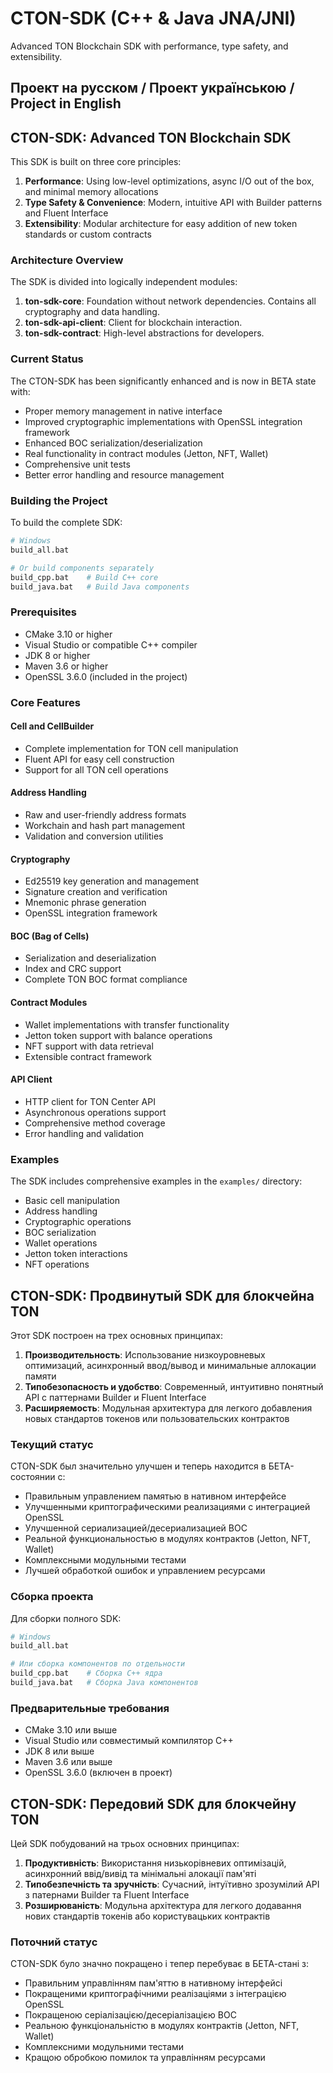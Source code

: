# CTON-SDK (C++ & Java JNA/JNI)

Advanced TON Blockchain SDK with performance, type safety, and extensibility.

## Проект на русском / Проект українською / Project in English

<!-- English version -->
## CTON-SDK: Advanced TON Blockchain SDK

This SDK is built on three core principles:

1. **Performance**: Using low-level optimizations, async I/O out of the box, and minimal memory allocations
2. **Type Safety & Convenience**: Modern, intuitive API with Builder patterns and Fluent Interface
3. **Extensibility**: Modular architecture for easy addition of new token standards or custom contracts

### Architecture Overview

The SDK is divided into logically independent modules:

1. **ton-sdk-core**: Foundation without network dependencies. Contains all cryptography and data handling.
2. **ton-sdk-api-client**: Client for blockchain interaction.
3. **ton-sdk-contract**: High-level abstractions for developers.

### Current Status

The CTON-SDK has been significantly enhanced and is now in BETA state with:

- Proper memory management in native interface
- Improved cryptographic implementations with OpenSSL integration framework
- Enhanced BOC serialization/deserialization
- Real functionality in contract modules (Jetton, NFT, Wallet)
- Comprehensive unit tests
- Better error handling and resource management

### Building the Project

To build the complete SDK:

```bash
# Windows
build_all.bat

# Or build components separately
build_cpp.bat    # Build C++ core
build_java.bat   # Build Java components
```

### Prerequisites

- CMake 3.10 or higher
- Visual Studio or compatible C++ compiler
- JDK 8 or higher
- Maven 3.6 or higher
- OpenSSL 3.6.0 (included in the project)

### Core Features

#### Cell and CellBuilder
- Complete implementation for TON cell manipulation
- Fluent API for easy cell construction
- Support for all TON cell operations

#### Address Handling
- Raw and user-friendly address formats
- Workchain and hash part management
- Validation and conversion utilities

#### Cryptography
- Ed25519 key generation and management
- Signature creation and verification
- Mnemonic phrase generation
- OpenSSL integration framework

#### BOC (Bag of Cells)
- Serialization and deserialization
- Index and CRC support
- Complete TON BOC format compliance

#### Contract Modules
- Wallet implementations with transfer functionality
- Jetton token support with balance operations
- NFT support with data retrieval
- Extensible contract framework

#### API Client
- HTTP client for TON Center API
- Asynchronous operations support
- Comprehensive method coverage
- Error handling and validation

### Examples

The SDK includes comprehensive examples in the `examples/` directory:
- Basic cell manipulation
- Address handling
- Cryptographic operations
- BOC serialization
- Wallet operations
- Jetton token interactions
- NFT operations

<!-- Russian version -->
## CTON-SDK: Продвинутый SDK для блокчейна TON

Этот SDK построен на трех основных принципах:

1. **Производительность**: Использование низкоуровневых оптимизаций, асинхронный ввод/вывод и минимальные аллокации памяти
2. **Типобезопасность и удобство**: Современный, интуитивно понятный API с паттернами Builder и Fluent Interface
3. **Расширяемость**: Модульная архитектура для легкого добавления новых стандартов токенов или пользовательских контрактов

### Текущий статус

CTON-SDK был значительно улучшен и теперь находится в БЕТА-состоянии с:

- Правильным управлением памятью в нативном интерфейсе
- Улучшенными криптографическими реализациями с интеграцией OpenSSL
- Улучшенной сериализацией/десериализацией BOC
- Реальной функциональностью в модулях контрактов (Jetton, NFT, Wallet)
- Комплексными модульными тестами
- Лучшей обработкой ошибок и управлением ресурсами

### Сборка проекта

Для сборки полного SDK:

```bash
# Windows
build_all.bat

# Или сборка компонентов по отдельности
build_cpp.bat    # Сборка C++ ядра
build_java.bat   # Сборка Java компонентов
```

### Предварительные требования

- CMake 3.10 или выше
- Visual Studio или совместимый компилятор C++
- JDK 8 или выше
- Maven 3.6 или выше
- OpenSSL 3.6.0 (включен в проект)

<!-- Ukrainian version -->
## CTON-SDK: Передовий SDK для блокчейну TON

Цей SDK побудований на трьох основних принципах:

1. **Продуктивність**: Використання низькорівневих оптимізацій, асинхронний ввід/вивід та мінімальні алокації пам'яті
2. **Типобезпечність та зручність**: Сучасний, інтуїтивно зрозумілий API з патернами Builder та Fluent Interface
3. **Розширюваність**: Модульна архітектура для легкого додавання нових стандартів токенів або користувацьких контрактів

### Поточний статус

CTON-SDK було значно покращено і тепер перебуває в БЕТА-стані з:

- Правильним управлінням пам'яттю в нативному інтерфейсі
- Покращеними криптографічними реалізаціями з інтеграцією OpenSSL
- Покращеною серіалізацією/десеріалізацією BOC
- Реальною функціональністю в модулях контрактів (Jetton, NFT, Wallet)
- Комплексними модульними тестами
- Кращою обробкою помилок та управлінням ресурсами